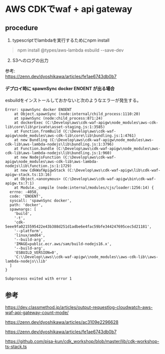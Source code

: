 # AWS CDKでwaf + api gateway

## procedure
1. typescriptでlambdaを実行するためにnpm install

> npm install @types/aws-lambda esbuild --save-dev

2. S3へのログの出力


参考:  
https://zenn.dev/dyoshikawa/articles/fe1ae6743db0b7

#### デプロイ時に spawnSync docker ENOENT が出る場合
esbuildをインストールしておかないと次のようなエラーが発生する。
```
Error: spawnSync docker ENOENT
    at Object.spawnSync (node:internal/child_process:1110:20)
    at spawnSync (node:child_process:871:24)
    at dockerExec (C:\Develop\aws\cdk-waf-apigw\node_modules\aws-cdk-lib\core\lib\private\asset-staging.js:1:3585)
    at Function.fromBuild (C:\Develop\aws\cdk-waf-apigw\node_modules\aws-cdk-lib\core\lib\bundling.js:1:4761)
    at new Bundling (C:\Develop\aws\cdk-waf-apigw\node_modules\aws-cdk-lib\aws-lambda-nodejs\lib\bundling.js:1:3796)        
    at Function.bundle (C:\Develop\aws\cdk-waf-apigw\node_modules\aws-cdk-lib\aws-lambda-nodejs\lib\bundling.js:1:960)      
    at new NodejsFunction (C:\Develop\aws\cdk-waf-apigw\node_modules\aws-cdk-lib\aws-lambda-nodejs\lib\function.js:1:1729)  
    at new CdkWafApigwStack (C:\Develop\aws\cdk-waf-apigw\lib\cdk-waf-apigw-stack.ts:13:16)
    at Object.<anonymous> (C:\Develop\aws\cdk-waf-apigw\bin\cdk-waf-apigw.ts:7:1)
    at Module._compile (node:internal/modules/cjs/loader:1256:14) {
  errno: -4058,
  code: 'ENOENT',
  syscall: 'spawnSync docker',
  path: 'docker',
  spawnargs: [
    'build',
    '-t',
    'cdk-5eee9fa0215595422e43b388d251d1adbe6e4fac59bfe344247695cec5d21181',
    '--platform',
    'linux/amd64',
    '--build-arg',
    'IMAGE=public.ecr.aws/sam/build-nodejs16.x',
    '--build-arg',
    'ESBUILD_VERSION=0',
    'C:\\Develop\\aws\\cdk-waf-apigw\\node_modules\\aws-cdk-lib\\aws-lambda-nodejs\\lib'
  ]
}

Subprocess exited with error 1
```

## 参考
https://dev.classmethod.jp/articles/output-requestlog-cloudwatch-aws-waf-api-gateway-count-mode/

https://zenn.dev/dyoshikawa/articles/ac3109e2296628

https://zenn.dev/dyoshikawa/articles/fe1ae6743db0b7

https://github.com/pisa-kun/cdk_workshop/blob/master/lib/cdk-workshop-ts-stack.ts